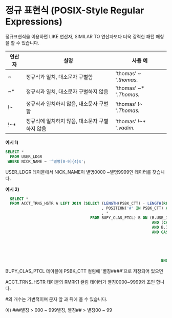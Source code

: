 # 정규 표현식 (POSIX-Style Regular Expressions)

정규표현식을 이용하면  LIKE 연산자,  SIMILAR TO 연산자보다 더욱 강력한 패턴 매칭을 할 수 있습니다. 

| 연산자 | 설명                                           | 사용 예                 |
| ------ | ---------------------------------------------- | ----------------------- |
| ~      | 정규식과 일치, 대소문자 구별함                 | 'thomas' ~ '.*thomas.*  |
| ~*     | 정규식과 일치, 대소문자 구별하지 않음          | 'thomas' ~* '.*Thomas.* |
| !~     | 정규식과 일치하지 않음, 대소문자 구별함        | 'thomas' !~ '.*Thomas.* |
| !~*    | 정규식에 일치하지 않음, 대소문자 구별하지 않음 | 'thomas' !~* '.*vadim.* |



**예시 1)**

```sql
SELECT * 
  FROM USER_LDGR
 WHERE NICK_NAME ~ '^별명[0-9]{4}$';
```

USER_LDGR 테이블에서 NICK_NAME이 별명0000 ~별명9999인 데이터를 찾습니다.



**예시 2)**

```sql
  SELECT *
  FROM ACCT_TRNS_HSTR A LEFT JOIN (SELECT (LENGTH(PSBK_CTT) - LENGTH(REPLACE(PSBK_CTT, '#', ''))) AS SHOPLENGTH
                                          , POSITION('#' IN PSBK_CTT) AS SHOPPOSITION
                                          , * 
                                     FROM BUPY_CLAS_PTCL) B ON (B.USE_INTT_ID = A.USE_INTT_ID
                                                                AND (CASE WHEN B.ACCT_NO = '' THEN TRUE ELSE  B.ACCT_NO  = A.ACCT_NO END)
                                                                AND B.INOUT_DV = A.INOUT_DV
                                                                AND CASE WHEN B.SHOPLENGTH > 0
                                                                         THEN CASE WHEN B.SHOPPOSITION = 1 
                                                                                   THEN A.RMRK1 ~ ('^[0-9]{' || B.SHOPLENGTH || '} ' || REPLACE(B.PSBK_CTT, '#', '') || '$')
                                                                                   ELSE A.RMRK1 ~ ('^' || REPLACE(B.PSBK_CTT, '#', '') || '[0-9]{' || B.SHOPLENGTH || '}$')
                                                                              END
                                                                         ELSE B.PSBK_CTT = A.RMRK1
                                                                    END)
```

BUPY_CLAS_PTCL 테이블에 PSBK_CTT 컬럼에 '별칭####'으로 저장되어 있으면 

ACCT_TRNS_HSTR 테이블의 RMRK1 컬럼 데이터가 별칭0000~9999와 조인 합니다.

#의 개수는 가변적이며 문자 앞 과 뒤에 올 수 있습니다. 

예) ###별칭 > 000 ~ 999별칭, 별칭## > 별칭00 ~ 99

